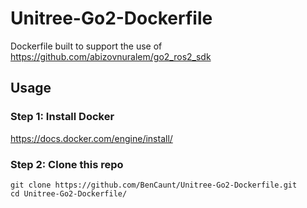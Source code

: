 # Unitree-Go2-Dockerfile
Dockerfile built to support the use of https://github.com/abizovnuralem/go2_ros2_sdk

## Usage

### Step 1: Install Docker 
https://docs.docker.com/engine/install/


### Step 2: Clone this repo
```
git clone https://github.com/BenCaunt/Unitree-Go2-Dockerfile.git
cd Unitree-Go2-Dockerfile/
```

